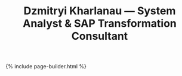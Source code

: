 ﻿---
layout: default
title: "Dzmitryi Kharlanau — System Analyst & SAP Transformation Consultant"
description: "System Analyst & SAP Transformation Consultant — senior SAP solution leader with 12+ years across Order-to-Cash, logistics, and data; delivering clean-core S/4HANA, resilient integrations, and intelligent automation."
permalink: /
sections:
  - hero
  - services
  - credentials
  - llm-profiles
 
---

{% include page-builder.html %}
